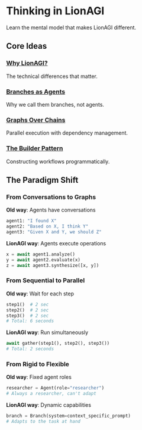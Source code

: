 # Thinking in LionAGI

Learn the mental model that makes LionAGI different.

## Core Ideas

### [Why LionAGI?](why-lionagi.md)
The technical differences that matter.

### [Branches as Agents](branches-as-agents.md)
Why we call them branches, not agents.

### [Graphs Over Chains](graphs-over-chains.md)
Parallel execution with dependency management.

### [The Builder Pattern](builder-pattern.md)
Constructing workflows programmatically.

## The Paradigm Shift

### From Conversations to Graphs

**Old way**: Agents have conversations
```python
agent1: "I found X"
agent2: "Based on X, I think Y"
agent3: "Given X and Y, we should Z"
```

**LionAGI way**: Agents execute operations
```python
x = await agent1.analyze()
y = await agent2.evaluate(x)
z = await agent3.synthesize([x, y])
```

### From Sequential to Parallel

**Old way**: Wait for each step
```python
step1()  # 2 sec
step2()  # 2 sec  
step3()  # 2 sec
# Total: 6 seconds
```

**LionAGI way**: Run simultaneously
```python
await gather(step1(), step2(), step3())
# Total: 2 seconds
```

### From Rigid to Flexible

**Old way**: Fixed agent roles
```python
researcher = Agent(role="researcher")
# Always a researcher, can't adapt
```

**LionAGI way**: Dynamic capabilities
```python
branch = Branch(system=context_specific_prompt)
# Adapts to the task at hand
```